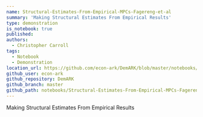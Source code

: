 ```yaml
---
name: Structural-Estimates-From-Empirical-MPCs-Fagereng-et-al
summary: 'Making Structural Estimates From Empirical Results'
type: demonstration
is_notebook: true
published:
authors:
  - Christopher Carroll
tags:
  - Notebook
  - Demonstration
location_url: https://github.com/econ-ark/DemARK/blob/master/notebooks/Structural-Estimates-From-Empirical-MPCs-Fagereng-et-al.ipynb
github_user: econ-ark
github_repository: DemARK
github_branch: master
github_path: notebooks/Structural-Estimates-From-Empirical-MPCs-Fagereng-et-al.ipynb
---
```


Making Structural Estimates From Empirical Results
